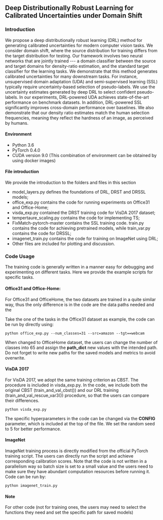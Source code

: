 ## Deep Distributionally Robust Learning for Calibrated Uncertainties under Domain Shift

### Introduction

 We propose a deep distributionally robust learning (DRL) method for generating calibrated uncertainties for modern computer vision tasks. We consider domain shift, where the source distribution for training differs from the target distribution for testing. Our framework involves two neural networks that are jointly trained --- a domain classifier between the  source and target domains  for density-ratio estimation, and the standard target classifier for the learning tasks. We demonstrate that this method generates calibrated uncertainties for many downstream tasks. For instance, unsupervised domain adaptation (UDA) and semi-supervised learning (SSL) typically require uncertainty-based selection of pseudo-labels. We use the uncertainty estimates generated by deep DRL to select confident pseudo-labels. In our experiments, DRL-powered UDA achieves state-of-the-art performance on benchmark datasets. In addition, DRL-powered SSL significantly improves cross-domain performance over baselines. We also demonstrate that our density ratio estimates match the human selection frequencies, meaning they reflect the hardness of an image, as perceived by humans.

#### Environment

* Python 3.6
* PyTorch 0.4.0
* CUDA version 9.0
(This combination of environment can be obtained by using docker images)

#### File introduction

We provide the introduction to the folders and files in this section
* model_layers.py defines the foundations of DRL, DRST and DRSSL models;
* office_exp.py contains the code for running experiments on Office31 and Office-Home;
* visda_exp.py contained the DRST training code for VisDA 2017 dataset;
* tempertaure_scaling.py contains the code for implementing TS; 
* FixMatch-pytorch-master contains the SSL training code. train.py contains the code for achieving pretrained models, while train_var.py contains the code for DRSSL;
* imagenet_train.py contains the code for training on ImageNet using DRL;
* Other files are included for plotting and discussion.


### Code Usage


The training code is generally written in a manner easy for debugging and experimenting on different tasks. Here we provide the example scripts for specific tasks.

#### Office31 and Office-Home:

For Office31 and OfficeHome, the two datasets are trained in a quite similar way, thus the only difference is in the code are the data paths needed and the 

Take the one of the tasks in the Office31 dataset as example, the code can be run by directly using:

```
python office_exp.py --num_classes=31 --src=amazon --tgt==webcam
```

When changed to OfficeHome dataset, the users can change the number of classes into 65 and assign the **path_dict** new values with the intended path. Do not forget to write new paths for the saved
models and metrics to avoid overwrite.

#### VisDA 2017

For VisDA 2017, we adopt the same training criterion as CBST. The procedure is included in visda_exp.py. In the code, we include both the 
original CBST (train_and_val_cbst()) and our DRL training (train_and_val_rescue_var3()) procedure, so that the users can compare their differences.

```
python visda_exp.py
```

The specific hyperparameters in the code can be changed via the **CONFIG** parameter, which is included at the top of the file. We set the random seed to 5 for better performance. 

#### ImageNet 

ImageNet training process is directly modified from the official PyTorch training script. The users can directly run the script and achieve corresponding calibration scores. Note that 
the code is not written in a parallelism way so batch size is set to a small value and the users need to make sure they have abundant computation resources before running it. Code can be 
run by:

```
python imagenet_train.py
```

#### Note

For other code (not for training ones, the users may need to select the functions they need and set the specific path for saved models)
